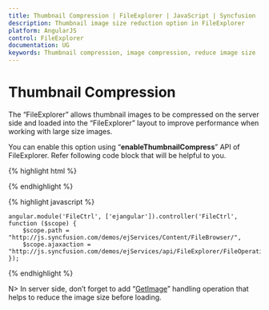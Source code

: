 ```yaml
---
title: Thumbnail Compression | FileExplorer | JavaScript | Syncfusion
description: Thumbnail image size reduction option in FileExplorer
platform: AngularJS
control: FileExplorer
documentation: UG
keywords: Thumbnail compression, image compression, reduce image size
---
```


# Thumbnail Compression

The “FileExplorer” allows thumbnail images to be compressed on the server side and loaded into the “FileExplorer” layout to improve performance when working with large size images.

You can enable this option using “**enableThumbnailCompress**” API of FileExplorer. Refer following code block that will be helpful to you.

{% highlight html %}

<div id="fileExplorer" ej-fileexplorer e-path="path" e-ajaxaction="ajaxaction" e-layout="tile" e-width="100%" e-enablethumbnailcompress="true" ></div>

{% endhighlight %}

{% highlight javascript %}

    angular.module('FileCtrl', ['ejangular']).controller('FileCtrl', function ($scope) {
        $scope.path = "http://js.syncfusion.com/demos/ejServices/Content/FileBrowser/",
        $scope.ajaxaction = "http://js.syncfusion.com/demos/ejServices/api/FileExplorer/FileOperations"
    });

{% endhighlight %}

N> In server side, don’t forget to add “[GetImage](http://help.syncfusion.com/cr/cref_files/aspnetmvc/dociohelper/Syncfusion.EJ~Syncfusion.JavaScript.FileExplorerOperations~GetImage.html#)” handling operation that helps to reduce the image size before loading.
